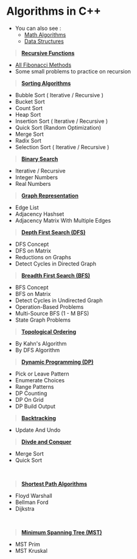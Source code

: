 # Algorithms in C++

* You can also see :
   - [Math Algorithms](https://github.com/Ali-Elshorpagi/math_algorithms)
   - [Data Structures](https://github.com/Ali-Elshorpagi/Data_Structures)

> **[Recursive Functions](https://github.com/Ali-Elshorpagi/algorithms/tree/main/recursive_functions)**
   - [All Fibonacci Methods](https://github.com/Ali-Elshorpagi/algorithms/blob/main/recursive_functions/fibonacci.cpp) 
   - Some small problems to practice on recursion

> **[Sorting Algorithms](https://github.com/Ali-Elshorpagi/algorithms/tree/main/sorting_algorithms)**
   - Bubble Sort ( Iterative / Recursive )
   - Bucket Sort
   - Count Sort
   - Heap Sort
   - Insertion Sort ( Iterative / Recursive )
   - Quick Sort (Random Optimization)
   - Merge Sort
   - Radix Sort
   - Selection Sort ( Iterative / Recursive )
   
> **[Binary Search](https://github.com/Ali-Elshorpagi/algorithms/tree/main/binary_search)**
   - Iterative / Recursive
   - Integer Numbers
   - Real Numbers

> **[Graph Representation](https://github.com/Ali-Elshorpagi/algorithms/tree/main/graph_representation)**
   - Edge List
   - Adjacency Hashset
   - Adjacency Matrix With Multiple Edges

> **[Depth First Search (DFS)](https://github.com/Ali-Elshorpagi/algorithms/tree/main/DFS)**
   - DFS Concept
   - DFS on Matrix
   - Reductions on Graphs
   - Detect Cycles in Directed Graph

> **[Breadth First Search (BFS)](https://github.com/Ali-Elshorpagi/algorithms/tree/main/BFS)**
   - BFS Concept
   - BFS on Matrix
   - Detect Cycles in Undirected Graph
   - Operation-Based Problems
   - Multi-Source BFS (1 - M BFS)
   - State Graph Problems

> **[Topological Ordering](https://github.com/Ali-Elshorpagi/algorithms/tree/main/topological_ordering)**
   - By Kahn's Algorithm
   - By DFS Algorithm 

> **[Dynamic Programming (DP)](https://github.com/Ali-Elshorpagi/algorithms/tree/main/DP)**
   - Pick or Leave Pattern
   - Enumerate Choices
   - Range Patterns
   - DP Counting
   - DP On Grid
   - DP Build Output
   <!-- - DP Tabulation -->

> **[Backtracking](https://github.com/Ali-Elshorpagi/algorithms/tree/main/backtracking)**
   - Update And Undo

> **[Divde and Conquer](https://github.com/Ali-Elshorpagi/algorithms/tree/main/divde_and_conquer)**
   - Merge Sort
   - Quick Sort
<br>

> **[Shortest Path Algorithms](https://github.com/Ali-Elshorpagi/algorithms/tree/main/shortest_path)**
   - Floyd Warshall
   - Bellman Ford
   - Dijkstra

<br>

> **[Minimum Spanning Tree (MST)](https://github.com/Ali-Elshorpagi/algorithms/tree/main/MST)**
   - MST Prim
   - MST Kruskal
